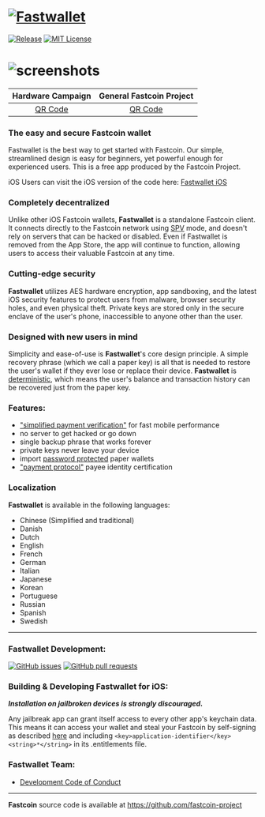 [![Fastwallet](/images/header-ios.png)](https://itunes.apple.com/us/app/loafwallet/id1119332592)
=======================================

[![Release](https://img.shields.io/github/v/release/fastcoin-project/fastwallet-ios?style=plastic)](https://img.shields.io/github/v/release/fastcoin-project/fastwallet-ios)
[![MIT License](https://img.shields.io/github/license/fastcoin-project/fastwallet-ios?style=plastic)](https://img.shields.io/github/license/fastcoin-project/fastwallet-ios?style=plastic)

![screenshots](/images/screenshots.jpg)
=======================================


|                                   Hardware Campaign                                   	|                              General Fastcoin Project                              	|
|:-------------------------------------------------------------------------------------:	|:-------------------------------------------------------------------------------------:	|
| [QR Code](https://blockchair.com/litecoin/address/MVRj1whQ8hqcpffjRxLLCJG1mD27V9YygY) 	| [QR Code](https://blockchair.com/litecoin/address/MDPqwDf9eUErGLcZNt1HN9HqnbFCSCSRme) 	|


### The easy and secure Fastcoin wallet

Fastwallet is the best way to get started with Fastcoin. Our simple, streamlined design is easy for beginners, yet powerful enough for experienced users. This is a free app produced by the Fastcoin Project.

iOS Users can visit the iOS version of the code here: [Fastwallet iOS](https://github.com/fastcoin-project/fastwallet-ios)

### Completely decentralized

Unlike other iOS Fastcoin wallets, **Fastwallet** is a standalone Fastcoin client. It connects directly to the Fastcoin network using [SPV](https://en.bitcoin.it/wiki/Thin_Client_Security#Header-Only_Clients) mode, and doesn't rely on servers that can be hacked or disabled. Even if Fastwallet is removed from the App Store, the app will continue to function, allowing users to access their valuable Fastcoin at any time.

### Cutting-edge security

**Fastwallet** utilizes AES hardware encryption, app sandboxing, and the latest iOS security features to protect users from malware, browser security holes, and even physical theft. Private keys are stored only in the secure enclave of the user's phone, inaccessible to anyone other than the user.

### Designed with new users in mind

Simplicity and ease-of-use is **Fastwallet**'s core design principle. A simple recovery phrase (which we call a paper key) is all that is needed to restore the user's wallet if they ever lose or replace their device. **Fastwallet** is [deterministic](https://github.com/bitcoin/bips/blob/master/bip-0032.mediawiki), which means the user's balance and transaction history can be recovered just from the paper key.

### Features:

- ["simplified payment verification"](https://github.com/bitcoin/bips/blob/master/bip-0037.mediawiki) for fast mobile performance
- no server to get hacked or go down
- single backup phrase that works forever
- private keys never leave your device
- import [password protected](https://github.com/bitcoin/bips/blob/master/bip-0038.mediawiki) paper wallets
- ["payment protocol"](https://github.com/bitcoin/bips/blob/master/bip-0070.mediawiki) payee identity certification


### Localization

**Fastwallet** is available in the following languages:

- Chinese (Simplified and traditional)
- Danish
- Dutch
- English
- French
- German
- Italian
- Japanese
- Korean
- Portuguese
- Russian
- Spanish
- Swedish

---
### Fastwallet Development:
[![GitHub issues](https://img.shields.io/github/issues/fastcoin-project/fastwallet-ios?style=plastic)](https://github.com/fastcoin-project/fastwallet-ios/re-frame/issues)
[![GitHub pull requests](https://img.shields.io/github/issues-pr/fastcoin-project/fastwallet-ios?color=00ff00&style=plastic)](https://github.com/fastcoin-project/fastwallet-ios/pulls)

### Building & Developing Fastwallet for iOS:
***Installation on jailbroken devices is strongly discouraged.***

Any jailbreak app can grant itself access to every other app's keychain data. This means it can access your wallet and steal your Fastcoin by self-signing as described [here](http://www.saurik.com/id/8) and including `<key>application-identifier</key><string>*</string>` in its .entitlements file.

### Fastwallet Team:
* [Development Code of Conduct](/development.md)
---
**Fastcoin** source code is available at https://github.com/fastcoin-project
